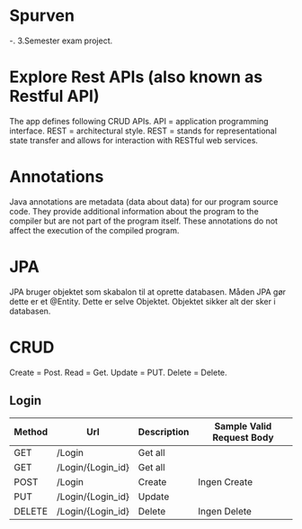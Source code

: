 # Spurven 
-. 3.Semester exam project.

# Explore Rest APIs (also known as Restful API)
The app defines following CRUD APIs.
API = application programming interface.
REST = architectural style.
REST = stands for representational state transfer and allows for interaction with RESTful web services.

# Annotations
Java annotations are metadata (data about data) for our program source code.
They provide additional information about the program to the compiler but are not part of the program itself.
These annotations do not affect the execution of the compiled program.

# JPA
JPA bruger objektet som skabalon til at oprette databasen.
Måden JPA gør dette er et @Entity.
Dette er selve Objektet.
Objektet sikker alt der sker i databasen.

# CRUD
Create = Post.
Read = Get.
Update = PUT.
Delete = Delete.

## Login
| Method | Url               | Description | Sample Valid Request Body |
|--------|-------------------|-------------|---------------------------|
| GET    | /Login            | Get all     |                           |
| GET    | /Login/{Login_id} | Get all     |                           |
| POST   | /Login            | Create      | Ingen Create              |
| PUT    | /Login/{Login_id} | Update      |                           |
| DELETE | /Login/{Login_id} | Delete      | Ingen Delete              |





